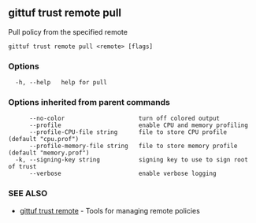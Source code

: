 ## gittuf trust remote pull

Pull policy from the specified remote

```
gittuf trust remote pull <remote> [flags]
```

### Options

```
  -h, --help   help for pull
```

### Options inherited from parent commands

```
      --no-color                     turn off colored output
      --profile                      enable CPU and memory profiling
      --profile-CPU-file string      file to store CPU profile (default "cpu.prof")
      --profile-memory-file string   file to store memory profile (default "memory.prof")
  -k, --signing-key string           signing key to use to sign root of trust
      --verbose                      enable verbose logging
```

### SEE ALSO

* [gittuf trust remote](gittuf_trust_remote.md)	 - Tools for managing remote policies

